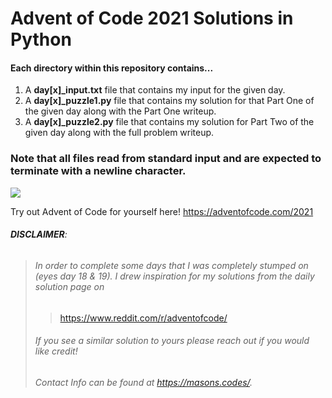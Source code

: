 # Advent of Code 2021 Solutions in Python

#### Each directory within this repository contains...

1. A **day[x]_input.txt** file that contains my input for the given day.
2. A **day[x]_puzzle1.py** file that contains my solution for that Part One of the given day along with the Part One writeup.
3. A **day[x]_puzzle2.py** file that contains my solution for Part Two of the given day along with the full problem writeup.

### Note that all files read from standard input and are expected to terminate with a newline character.

![](https://i.imgur.com/YSJ73m6.png)

Try out Advent of Code for yourself here!
https://adventofcode.com/2021

###### **DISCLAIMER**: 
> ###### In order to complete some days that I was completely stumped on (eyes day 18 & 19). I drew inspiration for my solutions from the daily solution page on 
>> https://www.reddit.com/r/adventofcode/
> ###### If you see a similar solution to yours please reach out if you would like credit!
> ###### Contact Info can be found at https://masons.codes/.
